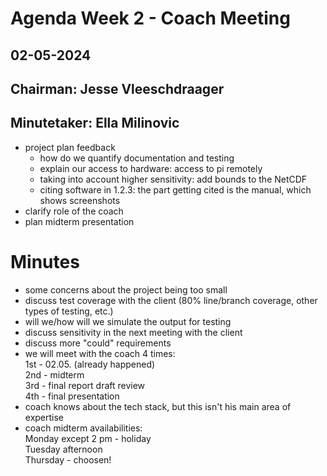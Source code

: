 # Agenda Week 2 - Coach Meeting

## 02-05-2024

## Chairman: Jesse Vleeschdraager
## Minutetaker: Ella Milinovic

- project plan feedback
    - how do we quantify documentation and testing
    - explain our access to hardware: access to pi remotely
    - taking into account higher sensitivity: add bounds to the NetCDF
    - citing software in 1.2.3: the part getting cited is the manual, which shows screenshots
- clarify role of the coach
- plan midterm presentation

# Minutes 

- some concerns about the project being too small
- discuss test coverage with the client (80% line/branch coverage, other types of testing, etc.)
- will we/how will we simulate the output for testing
- discuss sensitivity in the next meeting with the client
- discuss more "could" requirements
- we will meet with the coach 4 times:\
1st - 02.05. (already happened)\
2nd - midterm\
3rd - final report draft review\
4th - final presentation
- coach knows about the tech stack, but this isn't his main area of expertise
- coach midterm availabilities:\
Monday except 2 pm - holiday\
Tuesday afternoon\
Thursday - choosen!